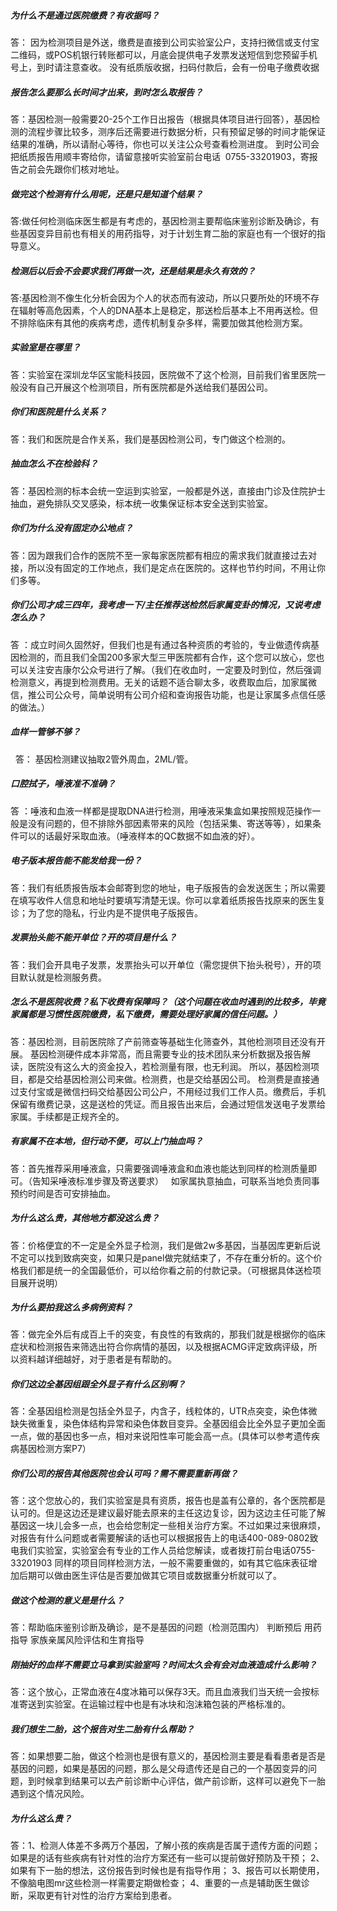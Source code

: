 ##### 为什么不是通过医院缴费？有收据吗？
答： 因为检测项目是外送，缴费是直接到公司实验室公户，支持扫微信或支付宝二维码，或POS机银行转账都可以，月底会提供电子发票发送短信到您预留手机号上，到时请注意查收。
没有纸质版收据，扫码付款后，会有一份电子缴费收据
##### 报告怎么要那么长时间才出来，到时怎么取报告？
答：基因检测一般需要20-25个工作日出报告（根据具体项目进行回答），基因检测的流程步骤比较多，测序后还需要进行数据分析，只有预留足够的时间才能保证结果的准确，所以请耐心等待，你也可以关注公众号查看检测进度。
到时公司会把纸质报告用顺丰寄给你，请留意接听实验室前台电话  0755-33201903，寄报告之前会先跟你们核对地址。
##### 做完这个检测有什么用呢，还是只是知道个结果？
答:做任何检测临床医生都是有考虑的，基因检测主要帮临床鉴别诊断及确诊，有些基因变异目前也有相关的用药指导，对于计划生育二胎的家庭也有一个很好的指导意义。
##### 检测后以后会不会要求我们再做一次，还是结果是永久有效的？
答:基因检测不像生化分析会因为个人的状态而有波动，所以只要所处的环境不存在辐射等高危因素，个人的DNA基本上是稳定，那送检后基本上不用再送检。但不排除临床有其他的疾病考虑，遗传机制复杂多样，需要加做其他检测方案。
##### 实验室是在哪里？
答：实验室在深圳龙华区宝能科技园，医院做不了这个检测，目前我们省里医院一般没有自己开展这个检测项目，所有医院都是外送给我们基因公司。
##### 你们和医院是什么关系？
答：我们和医院是合作关系，我们是基因检测公司，专门做这个检测的。
##### 抽血怎么不在检验科？
答：基因检测的标本会统一空运到实验室，一般都是外送，直接由门诊及住院护士抽血，避免排队交叉感染，标本统一收集保证标本安全送到实验室。
##### 你们为什么没有固定办公地点？
答：因为跟我们合作的医院不至一家每家医院都有相应的需求我们就直接过去对接，所以没有固定的工作地点，我们是定点在医院的。这样也节约时间，不用让你们多等。
##### 你们公司才成三四年，我考虑一下/主任推荐送检然后家属变卦的情况，又说考虑怎么办？
答 ：成立时间久固然好，但我们也是有通过各种资质的考验的，专业做遗传病基因检测的，而且我们全国200多家大型三甲医院都有合作，这个您可以放心，您也可以关注安吉康尔公众号进行了解。（我们在收血时，一定要及时到位，然后强调检测意义，再提到检测费用。无关的话题不适合聊太多，收费取血后，加家属微信，推公司公众号，简单说明有公司介绍和查询报告功能，也是让家属多点信任感的做法。）
##### 血样一管够不够？
  答： 基因检测建议抽取2管外周血，2ML/管。
##### 口腔拭子，唾液准不准确？
答 ：唾液和血液一样都是提取DNA进行检测，用唾液采集盒如果按照规范操作一般是没有问题的，但不排除外部因素带来的风险（包括采集、寄送等等），如果条件可以的话最好采取血液。（唾液样本的QC数据不如血液的好）。
 
##### 电子版本报告能不能发给我一份？
答：我们有纸质报告版本会邮寄到您的地址，电子版报告的会发送医生；所以需要在填写收件人信息和地址时要填写清楚无误。你可以拿着纸质报告找原来的医生复诊；为了您的隐私，行业内是不提供电子版报告。
##### 发票抬头能不能开单位？开的项目是什么？
答：我们会开具电子发票，发票抬头可以开单位（需您提供下抬头税号），开的项目默认就是检测服务费。
##### 怎么不是医院收费？私下收费有保障吗？（这个问题在收血时遇到的比较多，毕竟家属都是习惯性医院缴费，私下缴费，需要处理好家属的信任问题。）
答：基因检测，目前医院除了产前筛查等基础生化筛查外，其他检测项目还没有开展。
基因检测硬件成本非常高，而且需要专业的技术团队来分析数据及报告解读，医院没有这么大的资金投入，若检测量有限，也无利润。
所以，基因检测项目，都是交给基因检测公司来做。检测费，也是交给基因公司。
检测费是直接通过支付宝或是微信扫码交给基因公司公户，不用经过我们工作人员。缴费后，手机保留有缴费记录，这是送检的凭证。而且报告出来后，会通过短信发送电子发票给家属。手续都是正规齐全的。
##### 有家属不在本地，但行动不便，可以上门抽血吗？
答：首先推荐采用唾液盒，只需要强调唾液盒和血液也能达到同样的检测质量即可。（告知采唾液标准步骤及寄送要求）
  如家属执意抽血，可联系当地负责同事预约时间是否可安排抽血。
##### 为什么这么贵，其他地方都没这么贵？
答：价格便宜的不一定是全外显子检测，我们是做2w多基因，当基因库更新后说不定可以找到致病突变，如果只是panel做完就结束了，不存在重分析的。这个价格我们都是统一的全国最低价，可以给你看之前的付款记录。（可根据具体送检项目展开说明）
##### 为什么要拍我这么多病例资料？
答：做完全外后有成百上千的突变，有良性的有致病的，那我们就是根据你的临床症状和检测报告来筛选出符合你病情的基因，以及根据ACMG评定致病评级，所以资料越详细越好，对于患者是有帮助的。
##### 你们这边全基因组跟全外显子有什么区别啊？
答：全基因组检测是包括全外显子，内含子，线粒体的，UTR点突变，染色体微缺失微重复，染色体结构异常和染色体数目变异。全基因组会比全外显子更加全面一点，做的基因也多一点，相对来说阳性率可能会高一点。(具体可以参考遗传疾病基因检测方案P7）
##### 你们公司的报告其他医院也会认可吗？需不需要重新再做？
答：这个您放心的，我们实验室是具有资质，报告也是盖有公章的，各个医院都是认可的。但是这边还是建议最好能去原来的主任这边复诊，因为这边主任可能了解基因这一块儿会多一点，也会给您制定一些相关治疗方案。不过如果过来很麻烦，对报告有什么问题或者需要解读的话也可以根据报告上的电话400-089-0802致电我们实验室，实验室会有专业的工作人员给您解读，或者拨打前台电话0755-33201903
同样的项目同样检测方法，一般不需要重做的，如有其它临床表征增加后期可以做由医生评估是否要加做其它项目或数据重分析就可以了。
##### 做这个检测的意义是是什么？
答：帮助临床鉴别诊断及确诊，是不是基因的问题（检测范围内）
判断预后
用药指导
家族亲属风险评估和生育指导
##### 刚抽好的血样不需要立马拿到实验室吗？时间太久会有会对血液造成什么影响？
答：这个放心，正常血液在4度冰箱可以保存3天。而且血液我们当天统一会按标准寄送到实验室。在运输过程中也是有冰块和泡沫箱包装的严格标准的。
##### 我们想生二胎，这个报告对生二胎有什么帮助？
答：如果想要二胎，做这个检测也是很有意义的，基因检测主要是看看患者是否是基因的问题，如果是基因的问题，那么是父母遗传还是自己的一个基因变异的问题，到时候拿到结果可以去产前诊断中心评估，做产前诊断，这样可以避免下一胎遇到这个情况风险。
##### 为什么这么贵？
答：1、检测人体差不多两万个基因，了解小孩的疾病是否属于遗传方面的问题；如果是的话有些疾病有针对性的治疗方案还有一些可以提前做好预防及干预；
2、如果有下一胎的想法，这份报告到时候也是有指导作用；
3、报告可以长期使用，不像脑电图mr这些检测一样需要定期做检查；
4、重要的一点是辅助医生做诊断，采取更有针对性的治疗方案给到患者。